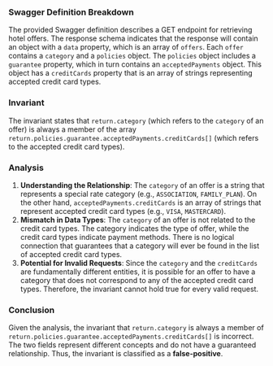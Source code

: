 ### Swagger Definition Breakdown
The provided Swagger definition describes a GET endpoint for retrieving hotel offers. The response schema indicates that the response will contain an object with a `data` property, which is an array of `offers`. Each `offer` contains a `category` and a `policies` object. The `policies` object includes a `guarantee` property, which in turn contains an `acceptedPayments` object. This object has a `creditCards` property that is an array of strings representing accepted credit card types.

### Invariant
The invariant states that `return.category` (which refers to the `category` of an offer) is always a member of the array `return.policies.guarantee.acceptedPayments.creditCards[]` (which refers to the accepted credit card types).

### Analysis
1. **Understanding the Relationship**: The `category` of an offer is a string that represents a special rate category (e.g., `ASSOCIATION`, `FAMILY_PLAN`). On the other hand, `acceptedPayments.creditCards` is an array of strings that represent accepted credit card types (e.g., `VISA`, `MASTERCARD`). 
2. **Mismatch in Data Types**: The `category` of an offer is not related to the credit card types. The category indicates the type of offer, while the credit card types indicate payment methods. There is no logical connection that guarantees that a category will ever be found in the list of accepted credit card types.
3. **Potential for Invalid Requests**: Since the `category` and the `creditCards` are fundamentally different entities, it is possible for an offer to have a category that does not correspond to any of the accepted credit card types. Therefore, the invariant cannot hold true for every valid request.

### Conclusion
Given the analysis, the invariant that `return.category` is always a member of `return.policies.guarantee.acceptedPayments.creditCards[]` is incorrect. The two fields represent different concepts and do not have a guaranteed relationship. Thus, the invariant is classified as a **false-positive**.
